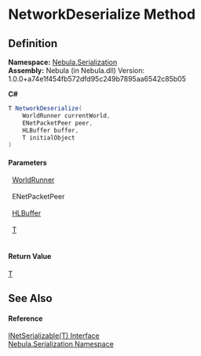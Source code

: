 # NetworkDeserialize Method




## Definition
**Namespace:** <a href="N_Nebula_Serialization">Nebula.Serialization</a>  
**Assembly:** Nebula (in Nebula.dll) Version: 1.0.0+a74e1f454fb572dfd95c249b7895aa6542c85b05

**C#**
``` C#
T NetworkDeserialize(
	WorldRunner currentWorld,
	ENetPacketPeer peer,
	HLBuffer buffer,
	T initialObject
)
```



#### Parameters
<dl><dt>  <a href="T_Nebula_WorldRunner">WorldRunner</a></dt><dd> </dd><dt>  ENetPacketPeer</dt><dd> </dd><dt>  <a href="T_Nebula_Serialization_HLBuffer">HLBuffer</a></dt><dd> </dd><dt>  <a href="T_Nebula_Serialization_INetSerializable_1">T</a></dt><dd> </dd></dl>

#### Return Value
<a href="T_Nebula_Serialization_INetSerializable_1">T</a>

## See Also


#### Reference
<a href="T_Nebula_Serialization_INetSerializable_1">INetSerializable(T) Interface</a>  
<a href="N_Nebula_Serialization">Nebula.Serialization Namespace</a>  
